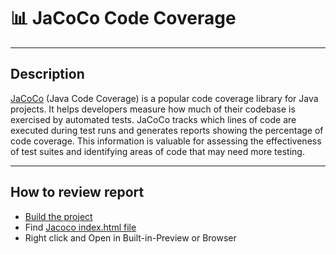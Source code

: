 # 📊 JaCoCo Code Coverage

___

## Description


[JaCoCo][jacoco-article] (Java Code Coverage) is a popular code coverage library for Java projects. It helps developers 
measure how much of their codebase is exercised by automated tests. JaCoCo tracks which lines of code are executed 
during test runs and generates reports showing the percentage of code coverage. This information is valuable for 
assessing the effectiveness of test suites and identifying areas of code that may need more testing.

___

## How to review report

- [Build the project][build-section]
- Find [Jacoco index.html file](../target/site/jacoco)
- Right click and Open in Built-in-Preview or Browser


[jacoco-article]: https://www.baeldung.com/jacoco
[build-section]: ../README.md#-build-the-application